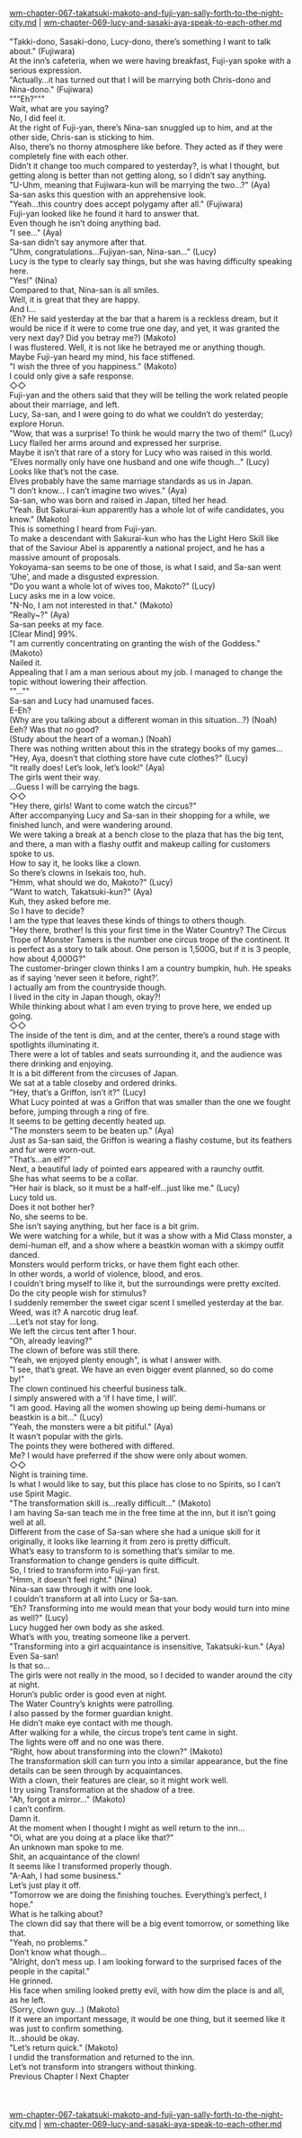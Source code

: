 [wm-chapter-067-takatsuki-makoto-and-fuji-yan-sally-forth-to-the-night-city.md](./wm-chapter-067-takatsuki-makoto-and-fuji-yan-sally-forth-to-the-night-city.md) | [wm-chapter-069-lucy-and-sasaki-aya-speak-to-each-other.md](./wm-chapter-069-lucy-and-sasaki-aya-speak-to-each-other.md) <br/>
<br/>
"Takki-dono, Sasaki-dono, Lucy-dono, there’s something I want to talk about." (Fujiwara)<br/>
At the inn’s cafeteria, when we were having breakfast, Fuji-yan spoke with a serious expression.<br/>
"Actually…it has turned out that I will be marrying both Chris-dono and Nina-dono." (Fujiwara)<br/>
"""Eh?"""<br/>
Wait, what are you saying?<br/>
No, I did feel it.<br/>
At the right of Fuji-yan, there’s Nina-san snuggled up to him, and at the other side, Chris-san is sticking to him.<br/>
Also, there’s no thorny atmosphere like before. They acted as if they were completely fine with each other.<br/>
Didn’t it change too much compared to yesterday?, is what I thought, but getting along is better than not getting along, so I didn’t say anything.<br/>
"U-Uhm, meaning that Fujiwara-kun will be marrying the two…?" (Aya)<br/>
Sa-san asks this question with an apprehensive look.<br/>
"Yeah…this country does accept polygamy after all." (Fujiwara)<br/>
Fuji-yan looked like he found it hard to answer that.<br/>
Even though he isn’t doing anything bad.<br/>
"I see…" (Aya)<br/>
Sa-san didn’t say anymore after that.<br/>
"Uhm, congratulations…Fujiyan-san, Nina-san…" (Lucy)<br/>
Lucy is the type to clearly say things, but she was having difficulty speaking here.<br/>
"Yes!" (Nina)<br/>
Compared to that, Nina-san is all smiles.<br/>
Well, it is great that they are happy.<br/>
And I…<br/>
(Eh? He said yesterday at the bar that a harem is a reckless dream, but it would be nice if it were to come true one day, and yet, it was granted the very next day? Did you betray me?) (Makoto)<br/>
I was flustered. Well, it is not like he betrayed me or anything though.<br/>
Maybe Fuji-yan heard my mind, his face stiffened.<br/>
"I wish the three of you happiness." (Makoto)<br/>
I could only give a safe response.<br/>
◇◇<br/>
Fuji-yan and the others said that they will be telling the work related people about their marriage, and left.<br/>
Lucy, Sa-san, and I were going to do what we couldn’t do yesterday; explore Horun.<br/>
"Wow, that was a surprise! To think he would marry the two of them!" (Lucy)<br/>
Lucy flailed her arms around and expressed her surprise.<br/>
Maybe it isn’t that rare of a story for Lucy who was raised in this world.<br/>
"Elves normally only have one husband and one wife though…" (Lucy)<br/>
Looks like that’s not the case.<br/>
Elves probably have the same marriage standards as us in Japan.<br/>
"I don’t know… I can’t imagine two wives." (Aya)<br/>
Sa-san, who was born and raised in Japan, tilted her head.<br/>
"Yeah. But Sakurai-kun apparently has a whole lot of wife candidates, you know." (Makoto)<br/>
This is something I heard from Fuji-yan.<br/>
To make a descendant with Sakurai-kun who has the Light Hero Skill like that of the Saviour Abel is apparently a national project, and he has a massive amount of proposals.<br/>
Yokoyama-san seems to be one of those, is what I said, and Sa-san went ‘Uhe’, and made a disgusted expression.<br/>
"Do you want a whole lot of wives too, Makoto?" (Lucy)<br/>
Lucy asks me in a low voice.<br/>
"N-No, I am not interested in that." (Makoto)<br/>
"Really~?" (Aya)<br/>
Sa-san peeks at my face.<br/>
[Clear Mind] 99%.<br/>
"I am currently concentrating on granting the wish of the Goddess." (Makoto)<br/>
Nailed it.<br/>
Appealing that I am a man serious about my job. I managed to change the topic without lowering their affection.<br/>
""…""<br/>
Sa-san and Lucy had unamused faces.<br/>
E-Eh?<br/>
(Why are you talking about a different woman in this situation…?) (Noah)<br/>
Eeh? Was that no good?<br/>
(Study about the heart of a woman.) (Noah)<br/>
There was nothing written about this in the strategy books of my games…<br/>
"Hey, Aya, doesn’t that clothing store have cute clothes?" (Lucy)<br/>
"It really does! Let’s look, let’s look!" (Aya)<br/>
The girls went their way.<br/>
…Guess I will be carrying the bags.<br/>
◇◇<br/>
"Hey there, girls! Want to come watch the circus?" <br/>
After accompanying Lucy and Sa-san in their shopping for a while, we finished lunch, and were wandering around.<br/>
We were taking a break at a bench close to the plaza that has the big tent, and there, a man with a flashy outfit and makeup calling for customers spoke to us.<br/>
How to say it, he looks like a clown.<br/>
So there’s clowns in Isekais too, huh.<br/>
"Hmm, what should we do, Makoto?" (Lucy)<br/>
"Want to watch, Takatsuki-kun?" (Aya)<br/>
Kuh, they asked before me.<br/>
So I have to decide?<br/>
I am the type that leaves these kinds of things to others though.<br/>
"Hey there, brother! Is this your first time in the Water Country? The Circus Trope of Monster Tamers is the number one circus trope of the continent. It is perfect as a story to talk about. One person is 1,500G, but if it is 3 people, how about 4,000G?" <br/>
The customer-bringer clown thinks I am a country bumpkin, huh. He speaks as if saying ‘never seen it before, right?’.<br/>
I actually am from the countryside though.<br/>
I lived in the city in Japan though, okay?! <br/>
While thinking about what I am even trying to prove here, we ended up going.<br/>
◇◇<br/>
The inside of the tent is dim, and at the center, there’s a round stage with spotlights illuminating it. <br/>
There were a lot of tables and seats surrounding it, and the audience was there drinking and enjoying.<br/>
It is a bit different from the circuses of Japan.<br/>
We sat at a table closeby and ordered drinks.<br/>
"Hey, that’s a Griffon, isn’t it?" (Lucy)<br/>
What Lucy pointed at was a Griffon that was smaller than the one we fought before, jumping through a ring of fire.<br/>
It seems to be getting decently heated up.<br/>
"The monsters seem to be beaten up." (Aya)<br/>
Just as Sa-san said, the Griffon is wearing a flashy costume, but its feathers and fur were worn-out.<br/>
"That’s…an elf?" <br/>
Next, a beautiful lady of pointed ears appeared with a raunchy outfit.<br/>
She has what seems to be a collar.<br/>
"Her hair is black, so it must be a half-elf…just like me." (Lucy)<br/>
Lucy told us.<br/>
Does it not bother her?<br/>
No, she seems to be.<br/>
She isn’t saying anything, but her face is a bit grim.<br/>
We were watching for a while, but it was a show with a Mid Class monster, a demi-human elf, and a show where a beastkin woman with a skimpy outfit danced.<br/>
Monsters would perform tricks, or have them fight each other.<br/>
In other words, a world of violence, blood, and eros.<br/>
I couldn’t bring myself to like it, but the surroundings were pretty excited.<br/>
Do the city people wish for stimulus?<br/>
I suddenly remember the sweet cigar scent I smelled yesterday at the bar.<br/>
Weed, was it? A narcotic drug leaf.<br/>
…Let’s not stay for long.<br/>
We left the circus tent after 1 hour.<br/>
"Oh, already leaving?" <br/>
The clown of before was still there.<br/>
"Yeah, we enjoyed plenty enough", is what I answer with.<br/>
"I see, that’s great. We have an even bigger event planned, so do come by!" <br/>
The clown continued his cheerful business talk.<br/>
I simply answered with a ‘if I have time, I will’.<br/>
"I am good. Having all the women showing up being demi-humans or beastkin is a bit…" (Lucy)<br/>
"Yeah, the monsters were a bit pitiful." (Aya)<br/>
It wasn’t popular with the girls.<br/>
The points they were bothered with differed.<br/>
Me? I would have preferred if the show were only about women. <br/>
◇◇<br/>
Night is training time.<br/>
Is what I would like to say, but this place has close to no Spirits, so I can’t use Spirit Magic.<br/>
"The transformation skill is…really difficult…" (Makoto)<br/>
I am having Sa-san teach me in the free time at the inn, but it isn’t going well at all.<br/>
Different from the case of Sa-san where she had a unique skill for it originally, it looks like learning it from zero is pretty difficult.<br/>
What’s easy to transform to is something that’s similar to me.<br/>
Transformation to change genders is quite difficult.<br/>
So, I tried to transform into Fuji-yan first.<br/>
"Hmm, it doesn’t feel right." (Nina)<br/>
Nina-san saw through it with one look.<br/>
I couldn’t transform at all into Lucy or Sa-san.<br/>
"Eh? Transforming into me would mean that your body would turn into mine as well?" (Lucy)<br/>
Lucy hugged her own body as she asked.<br/>
What’s with you, treating someone like a pervert.<br/>
"Transforming into a girl acquaintance is insensitive, Takatsuki-kun." (Aya)<br/>
Even Sa-san! <br/>
Is that so…<br/>
The girls were not really in the mood, so I decided to wander around the city at night.<br/>
Horun’s public order is good even at night.<br/>
The Water Country’s knights were patrolling.<br/>
I also passed by the former guardian knight.<br/>
He didn’t make eye contact with me though.<br/>
After walking for a while, the circus trope’s tent came in sight.<br/>
The lights were off and no one was there.<br/>
"Right, how about transforming into the clown?" (Makoto)<br/>
The transformation skill can turn you into a similar appearance, but the fine details can be seen through by acquaintances.<br/>
With a clown, their features are clear, so it might work well.<br/>
I try using Transformation at the shadow of a tree.<br/>
"Ah, forgot a mirror…" (Makoto)<br/>
I can’t confirm.<br/>
Damn it.<br/>
At the moment when I thought I might as well return to the inn…<br/>
"Oi, what are you doing at a place like that?" <br/>
An unknown man spoke to me.<br/>
Shit, an acquaintance of the clown!<br/>
It seems like I transformed properly though.<br/>
"A-Aah, I had some business." <br/>
Let’s just play it off.<br/>
"Tomorrow we are doing the finishing touches. Everything’s perfect, I hope." <br/>
What is he talking about?<br/>
The clown did say that there will be a big event tomorrow, or something like that.<br/>
"Yeah, no problems." <br/>
Don’t know what though…<br/>
"Alright, don’t mess up. I am looking forward to the surprised faces of the people in the capital." <br/>
He grinned.<br/>
His face when smiling looked pretty evil, with how dim the place is and all, as he left.<br/>
(Sorry, clown guy…) (Makoto)<br/>
If it were an important message, it would be one thing, but it seemed like it was just to confirm something.<br/>
It…should be okay.<br/>
"Let’s return quick." (Makoto)<br/>
I undid the transformation and returned to the inn.<br/>
Let’s not transform into strangers without thinking.<br/>
Previous Chapter l Next Chapter<br/>
<br/>
<br/> <br/>
[wm-chapter-067-takatsuki-makoto-and-fuji-yan-sally-forth-to-the-night-city.md](./wm-chapter-067-takatsuki-makoto-and-fuji-yan-sally-forth-to-the-night-city.md) | [wm-chapter-069-lucy-and-sasaki-aya-speak-to-each-other.md](./wm-chapter-069-lucy-and-sasaki-aya-speak-to-each-other.md) <br/>

